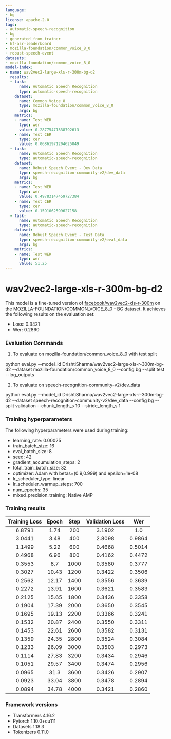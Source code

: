 ```yaml
---
language:
- bg
license: apache-2.0
tags:
- automatic-speech-recognition
- bg
- generated_from_trainer
- hf-asr-leaderboard
- mozilla-foundation/common_voice_8_0
- robust-speech-event
datasets:
- mozilla-foundation/common_voice_8_0
model-index:
- name: wav2vec2-large-xls-r-300m-bg-d2
  results:
  - task:
      name: Automatic Speech Recognition
      type: automatic-speech-recognition
    dataset:
      name: Common Voice 8
      type: mozilla-foundation/common_voice_8_0
      args: bg
    metrics:
    - name: Test WER
      type: wer
      value: 0.28775471338792613
    - name: Test CER
      type: cer
      value: 0.06861971204625049
  - task:
      name: Automatic Speech Recognition
      type: automatic-speech-recognition
    dataset:
      name: Robust Speech Event - Dev Data
      type: speech-recognition-community-v2/dev_data
      args: bg
    metrics:
    - name: Test WER
      type: wer
      value: 0.49783147459727384
    - name: Test CER
      type: cer
      value: 0.1591062599627158
  - task:
      name: Automatic Speech Recognition
      type: automatic-speech-recognition
    dataset:
      name: Robust Speech Event - Test Data
      type: speech-recognition-community-v2/eval_data
      args: bg
    metrics:
    - name: Test WER
      type: wer
      value: 51.25
---
```


<!-- This model card has been generated automatically according to the information the Trainer had access to. You
should probably proofread and complete it, then remove this comment. -->

# wav2vec2-large-xls-r-300m-bg-d2

This model is a fine-tuned version of [facebook/wav2vec2-xls-r-300m](https://huggingface.co/facebook/wav2vec2-xls-r-300m) on the MOZILLA-FOUNDATION/COMMON_VOICE_8_0 - BG dataset.
It achieves the following results on the evaluation set:
- Loss: 0.3421
- Wer: 0.2860

### Evaluation Commands

1. To evaluate on mozilla-foundation/common_voice_8_0 with test split

python eval.py --model_id DrishtiSharma/wav2vec2-large-xls-r-300m-bg-d2 --dataset mozilla-foundation/common_voice_8_0 --config bg --split test --log_outputs

2. To evaluate on speech-recognition-community-v2/dev_data

python eval.py --model_id DrishtiSharma/wav2vec2-large-xls-r-300m-bg-d2 --dataset speech-recognition-community-v2/dev_data --config bg --split validation --chunk_length_s 10 --stride_length_s 1
    
### Training hyperparameters

The following hyperparameters were used during training:
- learning_rate: 0.00025
- train_batch_size: 16
- eval_batch_size: 8
- seed: 42
- gradient_accumulation_steps: 2
- total_train_batch_size: 32
- optimizer: Adam with betas=(0.9,0.999) and epsilon=1e-08
- lr_scheduler_type: linear
- lr_scheduler_warmup_steps: 700
- num_epochs: 35
- mixed_precision_training: Native AMP

### Training results

| Training Loss | Epoch | Step | Validation Loss | Wer    |
|:-------------:|:-----:|:----:|:---------------:|:------:|
| 6.8791        | 1.74  | 200  | 3.1902          | 1.0    |
| 3.0441        | 3.48  | 400  | 2.8098          | 0.9864 |
| 1.1499        | 5.22  | 600  | 0.4668          | 0.5014 |
| 0.4968        | 6.96  | 800  | 0.4162          | 0.4472 |
| 0.3553        | 8.7   | 1000 | 0.3580          | 0.3777 |
| 0.3027        | 10.43 | 1200 | 0.3422          | 0.3506 |
| 0.2562        | 12.17 | 1400 | 0.3556          | 0.3639 |
| 0.2272        | 13.91 | 1600 | 0.3621          | 0.3583 |
| 0.2125        | 15.65 | 1800 | 0.3436          | 0.3358 |
| 0.1904        | 17.39 | 2000 | 0.3650          | 0.3545 |
| 0.1695        | 19.13 | 2200 | 0.3366          | 0.3241 |
| 0.1532        | 20.87 | 2400 | 0.3550          | 0.3311 |
| 0.1453        | 22.61 | 2600 | 0.3582          | 0.3131 |
| 0.1359        | 24.35 | 2800 | 0.3524          | 0.3084 |
| 0.1233        | 26.09 | 3000 | 0.3503          | 0.2973 |
| 0.1114        | 27.83 | 3200 | 0.3434          | 0.2946 |
| 0.1051        | 29.57 | 3400 | 0.3474          | 0.2956 |
| 0.0965        | 31.3  | 3600 | 0.3426          | 0.2907 |
| 0.0923        | 33.04 | 3800 | 0.3478          | 0.2894 |
| 0.0894        | 34.78 | 4000 | 0.3421          | 0.2860 |


### Framework versions

- Transformers 4.16.2
- Pytorch 1.10.0+cu111
- Datasets 1.18.3
- Tokenizers 0.11.0
